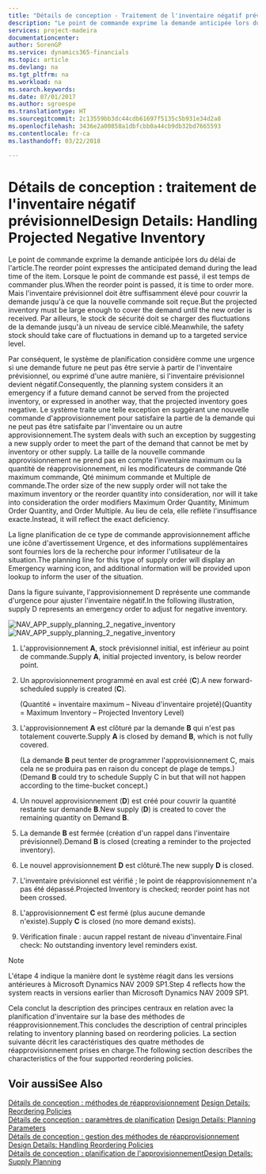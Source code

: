 ```yaml
---
title: "Détails de conception - Traitement de l'inventaire négatif prévisionnel | Microsoft Docs"
description: "Le point de commande exprime la demande anticipée lors du délai de l'article. Lorsque le point de commande est passé, il est temps de commander plus. Mais l'inventaire prévisionnel doit être suffisamment élevé pour couvrir la demande jusqu'à ce que la nouvelle commande soit reçue. Par ailleurs, le stock de sécurité doit se charger des fluctuations de la demande jusqu'à un niveau de service ciblé."
services: project-madeira
documentationcenter: 
author: SorenGP
ms.service: dynamics365-financials
ms.topic: article
ms.devlang: na
ms.tgt_pltfrm: na
ms.workload: na
ms.search.keywords: 
ms.date: 07/01/2017
ms.author: sgroespe
ms.translationtype: HT
ms.sourcegitcommit: 2c13559bb3dc44cdb61697f5135c5b931e34d2a8
ms.openlocfilehash: 3436e2a00858a1dbfcbb0a44cb9db32bd7665593
ms.contentlocale: fr-ca
ms.lasthandoff: 03/22/2018

---
```

# <a name="design-details-handling-projected-negative-inventory"></a><span data-ttu-id="b76e0-106">Détails de conception : traitement de l'inventaire négatif prévisionnel</span><span class="sxs-lookup"><span data-stu-id="b76e0-106">Design Details: Handling Projected Negative Inventory</span></span>
<span data-ttu-id="b76e0-107">Le point de commande exprime la demande anticipée lors du délai de l'article.</span><span class="sxs-lookup"><span data-stu-id="b76e0-107">The reorder point expresses the anticipated demand during the lead time of the item.</span></span> <span data-ttu-id="b76e0-108">Lorsque le point de commande est passé, il est temps de commander plus.</span><span class="sxs-lookup"><span data-stu-id="b76e0-108">When the reorder point is passed, it is time to order more.</span></span> <span data-ttu-id="b76e0-109">Mais l'inventaire prévisionnel doit être suffisamment élevé pour couvrir la demande jusqu'à ce que la nouvelle commande soit reçue.</span><span class="sxs-lookup"><span data-stu-id="b76e0-109">But the projected inventory must be large enough to cover the demand until the new order is received.</span></span> <span data-ttu-id="b76e0-110">Par ailleurs, le stock de sécurité doit se charger des fluctuations de la demande jusqu'à un niveau de service ciblé.</span><span class="sxs-lookup"><span data-stu-id="b76e0-110">Meanwhile, the safety stock should take care of fluctuations in demand up to a targeted service level.</span></span>  

 <span data-ttu-id="b76e0-111">Par conséquent, le système de planification considère comme une urgence si une demande future ne peut pas être servie à partir de l'inventaire prévisionnel, ou exprimé d'une autre manière, si l'inventaire prévisionnel devient négatif.</span><span class="sxs-lookup"><span data-stu-id="b76e0-111">Consequently, the planning system considers it an emergency if a future demand cannot be served from the projected inventory, or expressed in another way, that the projected inventory goes negative.</span></span> <span data-ttu-id="b76e0-112">Le système traite une telle exception en suggérant une nouvelle commande d'approvisionnement pour satisfaire la partie de la demande qui ne peut pas être satisfaite par l'inventaire ou un autre approvisionnement.</span><span class="sxs-lookup"><span data-stu-id="b76e0-112">The system deals with such an exception by suggesting a new supply order to meet the part of the demand that cannot be met by inventory or other supply.</span></span> <span data-ttu-id="b76e0-113">La taille de la nouvelle commande approvisionnement ne prend pas en compte l'inventaire maximum ou la quantité de réapprovisionnement, ni les modificateurs de commande Qté maximum commande, Qté minimum commande et Multiple de commande.</span><span class="sxs-lookup"><span data-stu-id="b76e0-113">The order size of the new supply order will not take the maximum inventory or the reorder quantity into consideration, nor will it take into consideration the order modifiers Maximum Order Quantity, Minimum Order Quantity, and Order Multiple.</span></span> <span data-ttu-id="b76e0-114">Au lieu de cela, elle reflète l'insuffisance exacte.</span><span class="sxs-lookup"><span data-stu-id="b76e0-114">Instead, it will reflect the exact deficiency.</span></span>  

 <span data-ttu-id="b76e0-115">La ligne planification de ce type de commande approvisionnement affiche une icône d'avertissement Urgence, et des informations supplémentaires sont fournies lors de la recherche pour informer l'utilisateur de la situation.</span><span class="sxs-lookup"><span data-stu-id="b76e0-115">The planning line for this type of supply order will display an Emergency warning icon, and additional information will be provided upon lookup to inform the user of the situation.</span></span>  

 <span data-ttu-id="b76e0-116">Dans la figure suivante, l'approvisionnement D représente une commande d'urgence pour ajuster l'inventaire négatif.</span><span class="sxs-lookup"><span data-stu-id="b76e0-116">In the following illustration, supply D represents an emergency order to adjust for negative inventory.</span></span>  

 <span data-ttu-id="b76e0-117">![](media/nav_app_supply_planning_2_negative_inventory.png "NAV_APP_supply_planning_2_negative_inventory")</span><span class="sxs-lookup"><span data-stu-id="b76e0-117">![](media/nav_app_supply_planning_2_negative_inventory.png "NAV_APP_supply_planning_2_negative_inventory")</span></span>  

1.  <span data-ttu-id="b76e0-118">L'approvisionnement **A**, stock prévisionnel initial, est inférieur au point de commande.</span><span class="sxs-lookup"><span data-stu-id="b76e0-118">Supply **A**, initial projected inventory, is below reorder point.</span></span>  

2.  <span data-ttu-id="b76e0-119">Un approvisionnement programmé en aval est créé (**C**).</span><span class="sxs-lookup"><span data-stu-id="b76e0-119">A new forward-scheduled supply is created (**C**).</span></span>  

     <span data-ttu-id="b76e0-120">(Quantité = inventaire maximum – Niveau d'inventaire projeté)</span><span class="sxs-lookup"><span data-stu-id="b76e0-120">(Quantity = Maximum Inventory – Projected Inventory Level)</span></span>  

3.  <span data-ttu-id="b76e0-121">L'approvisionnement **A** est clôturé par la demande **B** qui n'est pas totalement couverte.</span><span class="sxs-lookup"><span data-stu-id="b76e0-121">Supply **A** is closed by demand **B**, which is not fully covered.</span></span>  

     <span data-ttu-id="b76e0-122">(La demande **B** peut tenter de programmer l'approvisionnement C, mais cela ne se produira pas en raison du concept de plage de temps.)</span><span class="sxs-lookup"><span data-stu-id="b76e0-122">(Demand **B** could try to schedule Supply C in but that will not happen according to the time-bucket concept.)</span></span>  

4.  <span data-ttu-id="b76e0-123">Un nouvel approvisionnement (**D**) est créé pour couvrir la quantité restante sur demande **B**.</span><span class="sxs-lookup"><span data-stu-id="b76e0-123">New supply (**D**) is created to cover the remaining quantity on Demand **B**.</span></span>  

5.  <span data-ttu-id="b76e0-124">La demande **B** est fermée (création d'un rappel dans l'inventaire prévisionnel).</span><span class="sxs-lookup"><span data-stu-id="b76e0-124">Demand **B** is closed (creating a reminder to the projected inventory).</span></span>  

6.  <span data-ttu-id="b76e0-125">Le nouvel approvisionnement **D** est clôturé.</span><span class="sxs-lookup"><span data-stu-id="b76e0-125">The new supply **D** is closed.</span></span>  

7.  <span data-ttu-id="b76e0-126">L'inventaire prévisionnel est vérifié ; le point de réapprovisionnement n'a pas été dépassé.</span><span class="sxs-lookup"><span data-stu-id="b76e0-126">Projected Inventory is checked; reorder point has not been crossed.</span></span>  

8.  <span data-ttu-id="b76e0-127">L'approvisionnement **C** est fermé (plus aucune demande n'existe).</span><span class="sxs-lookup"><span data-stu-id="b76e0-127">Supply **C** is closed (no more demand exists).</span></span>  

9. <span data-ttu-id="b76e0-128">Vérification finale : aucun rappel restant de niveau d'inventaire.</span><span class="sxs-lookup"><span data-stu-id="b76e0-128">Final check: No outstanding inventory level reminders exist.</span></span>  

> [!NOTE]  
>  <span data-ttu-id="b76e0-129">L'étape 4 indique la manière dont le système réagit dans les versions antérieures à Microsoft Dynamics NAV 2009 SP1.</span><span class="sxs-lookup"><span data-stu-id="b76e0-129">Step 4 reflects how the system reacts in versions earlier than Microsoft Dynamics NAV 2009 SP1.</span></span>  

 <span data-ttu-id="b76e0-130">Cela conclut la description des principes centraux en relation avec la planification d'inventaire sur la base des méthodes de réapprovisionnement.</span><span class="sxs-lookup"><span data-stu-id="b76e0-130">This concludes the description of central principles relating to inventory planning based on reordering policies.</span></span> <span data-ttu-id="b76e0-131">La section suivante décrit les caractéristiques des quatre méthodes de réapprovisionnement prises en charge.</span><span class="sxs-lookup"><span data-stu-id="b76e0-131">The following section describes the characteristics of the four supported reordering policies.</span></span>  

## <a name="see-also"></a><span data-ttu-id="b76e0-132">Voir aussi</span><span class="sxs-lookup"><span data-stu-id="b76e0-132">See Also</span></span>  
 <span data-ttu-id="b76e0-133">[Détails de conception : méthodes de réapprovisionnement](design-details-reordering-policies.md) </span><span class="sxs-lookup"><span data-stu-id="b76e0-133">[Design Details: Reordering Policies](design-details-reordering-policies.md) </span></span>  
 <span data-ttu-id="b76e0-134">[Détails de conception : paramètres de planification](design-details-planning-parameters.md) </span><span class="sxs-lookup"><span data-stu-id="b76e0-134">[Design Details: Planning Parameters](design-details-planning-parameters.md) </span></span>  
 <span data-ttu-id="b76e0-135">[Détails de conception : gestion des méthodes de réapprovisionnement](design-details-handling-reordering-policies.md) </span><span class="sxs-lookup"><span data-stu-id="b76e0-135">[Design Details: Handling Reordering Policies](design-details-handling-reordering-policies.md) </span></span>  
 [<span data-ttu-id="b76e0-136">Détails de conception : planification de l'approvisionnement</span><span class="sxs-lookup"><span data-stu-id="b76e0-136">Design Details: Supply Planning</span></span>](design-details-supply-planning.md)

